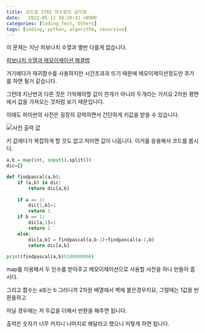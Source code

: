 ```yaml
---
title: 코드업 3702 파스칼의 삼각형
date:   2022-05-11 18:20:41 +0900
categories: [Coding_Test, Others]
tags: [coding, python, algorithm, recursive]
---
```



이 문제는 지난 피보나치 수열과 별반 다를게 없습니다.

[피보나치 수열과 메모이제이션 해결법](https://jeong-daniel.github.io/posts/%ED%94%BC%EB%B3%B4%EB%82%98%EC%B9%98-%EC%88%98%EC%97%B4%EA%B3%BC-%EB%A9%94%EB%AA%A8%EC%9D%B4%EC%A0%9C%EC%9D%B4%EC%85%98-%ED%95%B4%EA%B2%B0%EB%B2%95/)

거기에다가 재귀함수를 사용하지만 시간초과과 뜨기 때문에 메모이제이션정도만 추가를 하면 될거 같습니다.

그런데 지난번과 다른 것은 기억해야할 값이 한개가 아니라 두개라는 거지요 2차원 평면에서 값을 가져오는 것처럼 보기 때문입니다.

이때도 파이썬의 사전은 굉장히 강력하면서 간단하게 키값을 받을 수 있습니다.

![사전 출력 값](https://user-images.githubusercontent.com/85277660/210167021-f80eea2e-07dc-4ae3-bb6e-e3049ac79f61.png)

키 값에다가 복잡하게 할 것도 없고 저러면 값이 나옵니다. 이거를 응용해서 코드를 봅시다.

```py
a,b = map(int, input().split())
dic={}

def findpascal(a,b):
    if (a,b) in dic:
        return dic[a,b]
    
    if a == 1:
        dic[1,b]=1
        return 1
    if b == 1:
        dic[a,1]=1
        return 1
    else:
        dic[a,b] = findpascal(a,b-1)+findpascal(a-1,b)
        return dic[a,b]
    
print(findpascal(a,b)%100000000)
```

map를 이용해서 두 인수를 받아주고 메모이제이션으로 사용할 사전을 하나 만들어 줍시다.

그리고 함수는 a또는 b 그러니까 2차원 배열에서 벽에 붙은경우지요, 그럴때는 1값을 반환을하고

아닐 경우에는 저 두값을 더해서 반환을 해주면 됩니다.

출력은 숫자가 너무 커지니 나머지로 해달라고 했으니 저렇게 하면 됩니다.